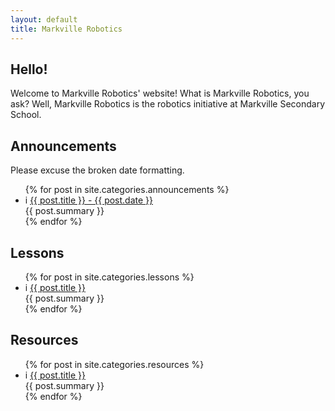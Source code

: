 ```yaml
---
layout: default
title: Markville Robotics
---
```


## Hello!
Welcome to Markville Robotics' website!
What is Markville Robotics, you ask? Well, Markville Robotics is the robotics initiative at Markville Secondary School.

## Announcements
Please excuse the broken date formatting.
<ul>
  {% for post in site.categories.announcements %}
    <li>i
      <a href="{{ post.url }}"> {{ post.title }} - {{ post.date }} </a> <br> {{ post.summary }}
      <br>
    </li>
  {% endfor %}
</ul>

## Lessons
<ul>
  {% for post in site.categories.lessons %}
    <li>i
      <a href="{{ post.url }}"> {{ post.title }} </a> <br> {{ post.summary }}
      <br>
    </li>
  {% endfor %}
</ul>

## Resources
<ul>
  {% for post in site.categories.resources %}
    <li>i
      <a href="{{ post.url }}"> {{ post.title }} </a> <br> {{ post.summary }}
      <br>
    </li>
  {% endfor %}
</ul>
